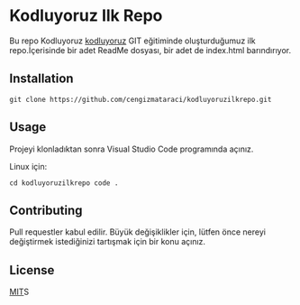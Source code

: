 # Kodluyoruz Ilk Repo
Bu repo Kodluyoruz [kodluyoruz](https://kodluyoruz.org/) GIT eğitiminde oluşturduğumuz ilk repo.İçerisinde bir adet ReadMe dosyası, bir adet de index.html barındırıyor.
## Installation
`git clone https://github.com/cengizmataraci/kodluyoruzilkrepo.git`
## Usage
Projeyi klonladıktan sonra Visual Studio Code programında açınız.

Linux için:

`cd kodluyoruzilkrepo
code .`

## Contributing
Pull requestler kabul edilir. Büyük değişiklikler için, lütfen önce nereyi değiştirmek istediğinizi tartışmak için bir konu açınız.

## License
[MIT](https://choosealicense.com/licenses/mit/)S